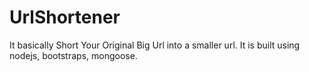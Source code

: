 # UrlShortener
It basically Short Your Original Big Url into a smaller url. It is built using nodejs, bootstraps, mongoose. 
